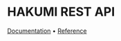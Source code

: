 # HAKUMI REST API
[Documentation](https://hakumi.cafe/docs/api) • [Reference](https://hakumi.cafe/reference/rest-api)
